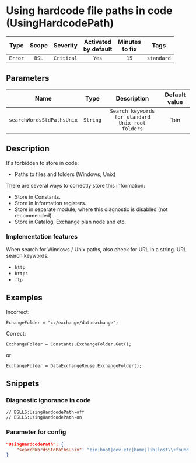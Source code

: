# Using hardcode file paths in code (UsingHardcodePath)

|   Type    |    Scope    |  Severity   |    Activated<br>by default    |    Minutes<br>to fix    |    Tags    |
|:--------:|:-----------------------------:|:-----------:|:------------------------------:|:-----------------------------------:|:----------:|
| `Error` |             `BSL`             | `Critical` |              `Yes`              |                `15`                 | `standard` |

## Parameters


|            Name            |   Type    |                          Description                           |                                 Default value                                  |
|:-------------------------:|:--------:|:-----------------------------------------------------------:|:-----------------------------------------------------------------------------------------:|
| `searchWordsStdPathsUnix` | `String` | `Search keywords for standard Unix root folders` | `bin|boot|dev|etc|home|lib|lost\+found|misc|mnt|media|opt|proc|root|run|sbin|tmp|usr|var` |
<!-- Блоки выше заполняются автоматически, не трогать -->
## Description

It's forbidden to store in code:

* Paths to files and folders (Windows, Unix)

There are several ways to correctly store this information:

* Store in Constants.
* Store in Information registers.
* Store in separate module, where this diagnostic is disabled (not recommended).
* Store in Catalog, Exchange plan node and etc.

### Implementation features

When search for Windows / Unix  paths, also check for URL in a string. URL search keywords:
* ``http``
* `https`
* `ftp`

## Examples

Incorrect:

```bsl
EchangeFolder = "c:/exchange/dataexchange";
```

Correct:

```bsl
ExchangeFolder = Constants.ExchangeFolder.Get();
```

or

```bsl
ExchangeFolder = DataExchangeReuse.ExchangeFolder();
```

## Snippets

<!-- Блоки ниже заполняются автоматически, не трогать -->
### Diagnostic ignorance in code

```bsl
// BSLLS:UsingHardcodePath-off
// BSLLS:UsingHardcodePath-on
```

### Parameter for config

```json
"UsingHardcodePath": {
    "searchWordsStdPathsUnix": "bin|boot|dev|etc|home|lib|lost\\+found|misc|mnt|media|opt|proc|root|run|sbin|tmp|usr|var"
}
```
